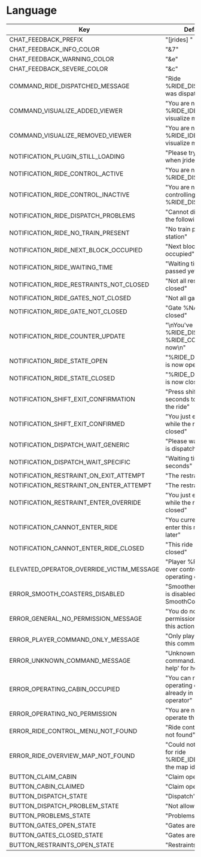 
# Language

Key | Default value
--- | ---
CHAT_FEEDBACK_PREFIX | "[jrides] "
CHAT_FEEDBACK_INFO_COLOR | "&7"
CHAT_FEEDBACK_WARNING_COLOR | "&e"
CHAT_FEEDBACK_SEVERE_COLOR | "&c"
COMMAND_RIDE_DISPATCHED_MESSAGE | "Ride %RIDE_DISPLAY_NAME% was dispatched!"
COMMAND_VISUALIZE_ADDED_VIEWER | "You are now viewing %RIDE_IDENTIFIER% in visualize mode"
COMMAND_VISUALIZE_REMOVED_VIEWER | "You are no longer viewing %RIDE_IDENTIFIER% in visualize mode"
NOTIFICATION_PLUGIN_STILL_LOADING | "Please try again later when jrides is loaded"
NOTIFICATION_RIDE_CONTROL_ACTIVE | "You are now controlling %RIDE_DISPLAY_NAME%"
NOTIFICATION_RIDE_CONTROL_INACTIVE | "You are no longer controlling %RIDE_DISPLAY_NAME%"
NOTIFICATION_RIDE_DISPATCH_PROBLEMS | "Cannot dispatch due to the following problems:"
NOTIFICATION_RIDE_NO_TRAIN_PRESENT | "No train present in station"
NOTIFICATION_RIDE_NEXT_BLOCK_OCCUPIED | "Next block section is occupied"
NOTIFICATION_RIDE_WAITING_TIME | "Waiting time has not passed yet"
NOTIFICATION_RIDE_RESTRAINTS_NOT_CLOSED | "Not all restraints are closed"
NOTIFICATION_RIDE_GATES_NOT_CLOSED | "Not all gates are closed"
NOTIFICATION_RIDE_GATE_NOT_CLOSED | "Gate %NAME% is not closed"
NOTIFICATION_RIDE_COUNTER_UPDATE | "\nYou've ridden %RIDE_DISPLAY_NAME% %RIDE_COUNT% times now\n"
NOTIFICATION_RIDE_STATE_OPEN | "%RIDE_DISPLAY_NAME% is now open"
NOTIFICATION_RIDE_STATE_CLOSED | "%RIDE_DISPLAY_NAME% is now closed"
NOTIFICATION_SHIFT_EXIT_CONFIRMATION | "Press shift again within 2 seconds to confirm exiting the ride"
NOTIFICATION_SHIFT_EXIT_CONFIRMED | "You just exited the ride while the restraints were closed"
NOTIFICATION_DISPATCH_WAIT_GENERIC | "Please wait until the ride is dispatched"
NOTIFICATION_DISPATCH_WAIT_SPECIFIC | "Waiting time: %TIME% seconds"
NOTIFICATION_RESTRAINT_ON_EXIT_ATTEMPT | "The restraints are closed"
NOTIFICATION_RESTRAINT_ON_ENTER_ATTEMPT | "The restraints are closed"
NOTIFICATION_RESTRAINT_ENTER_OVERRIDE | "You just entered the ride while the restraints were closed"
NOTIFICATION_CANNOT_ENTER_RIDE | "You currently cannot enter this ride, try again later"
NOTIFICATION_CANNOT_ENTER_RIDE_CLOSED | "This ride is currently closed"
ELEVATED_OPERATOR_OVERRIDE_VICTIM_MESSAGE | "Player %PLAYER% took over control of the operating cabin"
ERROR_SMOOTH_COASTERS_DISABLED | "Smoother ride experience is disabled, please install SmoothCoasters"
ERROR_GENERAL_NO_PERMISSION_MESSAGE | "You do not have permissions to execute this action"
ERROR_PLAYER_COMMAND_ONLY_MESSAGE | "Only players can execute this command"
ERROR_UNKNOWN_COMMAND_MESSAGE | "Unknown jrides command. Type '/jrides help' for help"
ERROR_OPERATING_CABIN_OCCUPIED | "You can not take this operating cabin since it is already in use by another operator"
ERROR_OPERATING_NO_PERMISSION | "You are not allowed to operate this ride"
ERROR_RIDE_CONTROL_MENU_NOT_FOUND | "Ride control menu was not found"
ERROR_RIDE_OVERVIEW_MAP_NOT_FOUND | "Could not retrieve map for ride %RIDE_IDENTIFIER%, was the map id configured?"
BUTTON_CLAIM_CABIN | "Claim operating cabin"
BUTTON_CABIN_CLAIMED | "Claim operating cabin"
BUTTON_DISPATCH_STATE | "Dispatch"
BUTTON_DISPATCH_PROBLEM_STATE | "Not allowed"
BUTTON_PROBLEMS_STATE | "Problems"
BUTTON_GATES_OPEN_STATE | "Gates are open"
BUTTON_GATES_CLOSED_STATE | "Gates are closed"
BUTTON_RESTRAINTS_OPEN_STATE | "Restraints are open"
